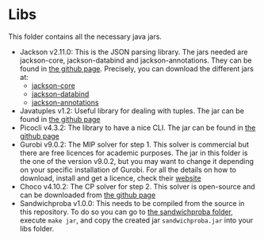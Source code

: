 # Libs

This folder contains all the necessary java jars.

- Jackson v2.11.0: This is the JSON parsing library. The jars needed are jackson-core, jackson-databind and jackson-annotations. They can be found in [the github page](https://github.com/FasterXML/jackson). Precisely, you can download the different jars at:
  - [jackson-core](https://github.com/FasterXML/jackson-core/releases/tag/jackson-core-2.11.0)
  - [jackson-databind](https://github.com/FasterXML/jackson-databind/releases/tag/jackson-databind-2.11.0)
  - [jackson-annotations](https://github.com/FasterXML/jackson-annotations/releases/tag/jackson-annotations-2.11.0)
- Javatuples v1.2: Useful library for dealing with tuples. The jar can be found in [the github page](https://github.com/javatuples/javatuples/downloads)
- Picocli v4.3.2: The library to have a nice CLI. The jar can be found in [the github page](https://github.com/remkop/picocli/releases/tag/v4.3.2)
- Gurobi v9.0.2: The MIP solver for step 1. This solver is commercial but there are free licences for academic purposes. The jar in this folder is the one of the version v9.0.2, but you may want to change it depending on your specific installation of Gurobi. For all the details on how to download, install and get a licence, check their [website](https://www.gurobi.com/)
- Choco v4.10.2: The CP solver for step 2. This solver is open-source and can be downloaded from [the github page](https://github.com/chocoteam/choco-solver/releases/tag/4.10.2)
- Sandwichproba v1.0.0: This needs to be compiled from the source in this repository. To do so you can go to [the sandwichproba folder](../sandwichproba), execute `make jar`, and copy the created jar `sandwichproba.jar` into your libs folder.